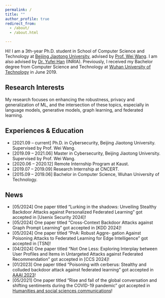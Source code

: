 ```yaml
---
permalink: /
title: ""
author_profile: true
redirect_from: 
  - /about/
  - /about.html

---
```


Hi! I am a 3th-year Ph.D. student in School of Computer Science and Technology at [Beijing Jiaotong University](https://scit.bjtu.edu.cn/), advised by [Prof. Wei Wang](http://faculty.bjtu.edu.cn/8493/). I am also advised by [Dr. Yufei Han](https://scholar.google.com/citations?user=xdCvBg0AAAAJ&hl=en) (INRIA). Previously, I received my Bachelor degree from  Computer Science and Technology at [Wuhan University of Technology](https://www.whut.edu.cn/) in June 2019. 

## Research Interests

My research focuses on enhancing the robustness, privacy and generalization of ML, and the intersection of these topics, especially in language models, generative models, graph learning, and federated learning.


## Experiences & Education 

- [2021.09 – current] Ph.D. in Cybersecurity, Beijing Jiaotong University. Supervised by Prof. Wei Wang.
- [2019.09 – 2021.06] Master in Cybersecurity, Beijing Jiaotong University. Supervised by Prof. Wei Wang.
- [2020.06 – 2020.12] Remote Internship Program at Kaust.
- [2019.07 – 2019.09] Research Internship at CNCERT.
- [2015.09 – 2019.06] Bachelor in Computer Science, Wuhan University of Technology. 

## News
- [05/2024] One paper titled “Lurking in the shadows: Unveiling Stealthy Backdoor Attacks against Personalized Federated Learning” got accepted in [Usenix Security 2024]!
- [05/2024] One paper titled “Cross-Context Backdoor Attacks against Graph Prompt Learning” got accepted in [KDD 2024]!
- [05/2024] One paper titled “PnA: Robust Aggre- gation Against Poisoning Attacks to Federated Learning for Edge Intelligence” got accepted in [TSN]!
- [04/2024] One paper titled “Not One Less: Exploring Interplay between User Profiles and Items in Untargeted Attacks against Federated Recommendation” got accepted in [CCS 2024]!
- [01/2023] One paper titled “Poisoning with cerberus: Stealthy and colluded backdoor attack against federated learning” got accepted in [AAAI 2023](https://ojs.aaai.org/index.php/AAAI/article/view/26083)!
- [05/2021] One paper titled “Rise and fall of the global conversation and shifting sentiments during the COVID-19 pandemic” got accepted in [Humanities and social sciences communications](https://www.nature.com/articles/s41599-021-00798-7)!

